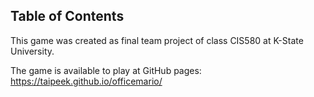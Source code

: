 ## Table of Contents
This game was created as final team project of class CIS580 at K-State University.

The game is available to play at GitHub pages: https://taipeek.github.io/officemario/
